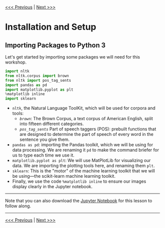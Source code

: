 [<<< Previous](01-introduction.md) | [Next >>>](03-classification.md)

# Installation and Setup

## Importing Packages to Python 3

Let's get started by importing some packages we will need for this workshop.

```python
import nltk
from nltk.corpus import brown
from nltk import pos_tag_sents
import pandas as pd
import matplotlib.pyplot as plt
%matplotlib inline
import sklearn
```

- `nltk`, the Natural Language ToolKit, which will be used for corpora and tools:
  - _`brown`_: The Brown Corpus, a text corpus of American English, split into fifteen different categories.
  - _`pos_tag_sents`_ Part of speech taggers (POS): prebuilt functions that are designed to determine the part of speech of every word in the sentence you give them.
- `pandas as pd`: importing the Pandas toolkit, which we will be using for data processing. We are renaming it `pd` to make the command briefer for us to type each time we use it.
- `matplotlib.pyplot as plt`: We will use MatPlotLib for visualizing our data. We are importing the plotting tools here, and renaming them `plt`.
- `sklearn`: This is the "motor" of the machine learning toolkit that we will be using—the scikit-learn machine learning toolkit.
- Finally, we use the code `%matplotlib inline` to ensure our images display clearly in the Jupyter notebook.

---

Note that you can also download the [Jupyter Notebook](../notebooks/intro_to_ml_with_python.ipynb) for this lesson to follow along.

---

[<<< Previous](01-introduction.md) | [Next >>>](03-classification.md)
